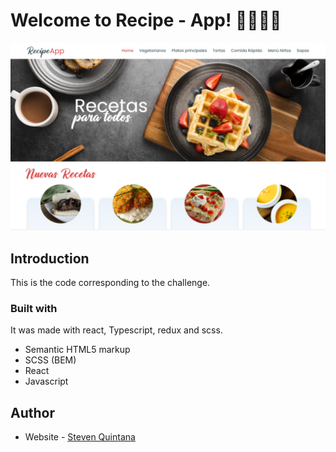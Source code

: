# Welcome to Recipe - App! 👋👋👋👋

![Design preview for recipe app](./src/assets/images/preview.png)

## Introduction

This is the code corresponding to the challenge.

### Built with

It was made with react, Typescript, redux and scss.

- Semantic HTML5 markup
- SCSS (BEM)
- React
- Javascript

## Author

- Website - [Steven Quintana](https://www.linkedin.com/in/stevenquintana/)
